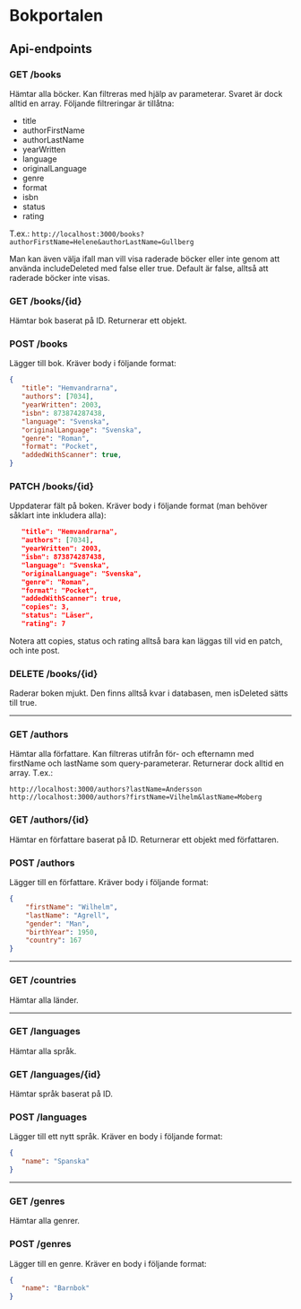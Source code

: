 # Bokportalen

## Api-endpoints

### GET /books

Hämtar alla böcker. Kan filtreras med hjälp av parameterar. Svaret är dock alltid en array. Följande filtreringar är tillåtna:

* title
* authorFirstName
* authorLastName
* yearWritten
* language
* originalLanguage
* genre
* format
* isbn
* status
* rating

T.ex.:
`http://localhost:3000/books?authorFirstName=Helene&authorLastName=Gullberg`

Man kan även välja ifall man vill visa raderade böcker eller inte genom att använda includeDeleted med false eller true. Default är false, alltså att raderade böcker inte visas.

### GET /books/{id}

Hämtar bok baserat på ID. Returnerar ett objekt.

### POST /books

Lägger till bok. Kräver body i följande format:

```json
{
   "title": "Hemvandrarna",
   "authors": [7034],
   "yearWritten": 2003,
   "isbn": 873874287438,
   "language": "Svenska",
   "originalLanguage": "Svenska",
   "genre": "Roman",
   "format": "Pocket",
   "addedWithScanner": true,
}
```

### PATCH /books/{id}

Uppdaterar fält på boken. Kräver body i följande format (man behöver såklart inte inkludera alla):

```json
   "title": "Hemvandrarna",
   "authors": [7034],
   "yearWritten": 2003,
   "isbn": 873874287438,
   "language": "Svenska",
   "originalLanguage": "Svenska",
   "genre": "Roman",
   "format": "Pocket",
   "addedWithScanner": true,
   "copies": 3,
   "status": "Läser",
   "rating": 7
```

Notera att copies, status och rating alltså bara kan läggas till vid en patch, och inte post.

### DELETE /books/{id}

Raderar boken mjukt. Den finns alltså kvar i databasen, men isDeleted sätts till true.

---

### GET /authors

Hämtar alla författare. Kan filtreras utifrån för- och efternamn med firstName och lastName som query-parameterar. Returnerar dock alltid en array. T.ex.: 
```
http://localhost:3000/authors?lastName=Andersson
http://localhost:3000/authors?firstName=Vilhelm&lastName=Moberg
```

### GET /authors/{id}

Hämtar en författare baserat på ID. Returnerar ett objekt med författaren.

### POST /authors

Lägger till en författare. Kräver body i följande format:

```json
{
    "firstName": "Wilhelm",
    "lastName": "Agrell",
    "gender": "Man",
    "birthYear": 1950,
    "country": 167
}
```

---

### GET /countries

Hämtar alla länder.

---

### GET /languages

Hämtar alla språk.

### GET /languages/{id}

Hämtar språk baserat på ID.

### POST /languages

Lägger till ett nytt språk. Kräver en body i följande format:

```json
{
   "name": "Spanska"
}
```

---

### GET /genres

Hämtar alla genrer.

### POST /genres

Lägger till en genre. Kräver en body i följande format:

```json
{
   "name": "Barnbok"
}
```